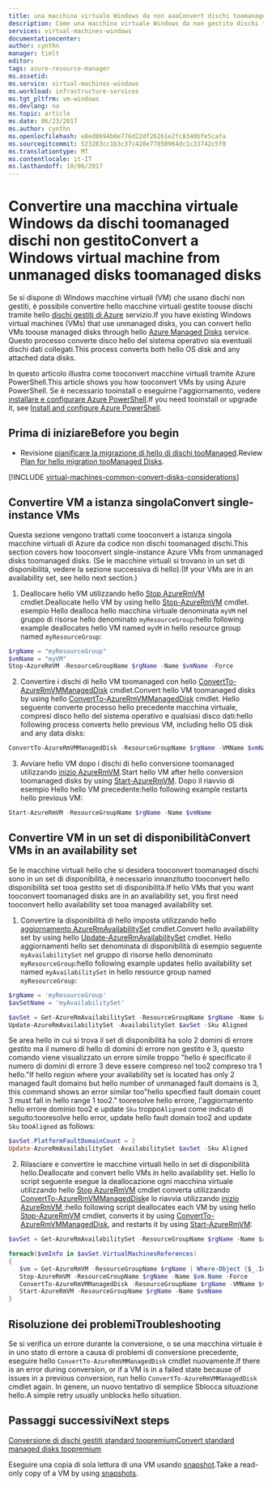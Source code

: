 ```yaml
---
title: una macchina virtuale Windows da non aaaConvert dischi toomanaged dischi - Azure gestito | Documenti Microsoft
description: Come una macchina virtuale Windows da non gestito dischi toomanaged tooconvert dischi tramite PowerShell nel modello di distribuzione di gestione risorse di hello
services: virtual-machines-windows
documentationcenter: 
author: cynthn
manager: timlt
editor: 
tags: azure-resource-manager
ms.assetid: 
ms.service: virtual-machines-windows
ms.workload: infrastructure-services
ms.tgt_pltfrm: vm-windows
ms.devlang: na
ms.topic: article
ms.date: 06/23/2017
ms.author: cynthn
ms.openlocfilehash: e8ed8694b0e776d22df26261e2fc8340bfe5cafa
ms.sourcegitcommit: 523283cc1b3c37c428e77850964dc1c33742c5f0
ms.translationtype: MT
ms.contentlocale: it-IT
ms.lasthandoff: 10/06/2017
---
```

# <a name="convert-a-windows-virtual-machine-from-unmanaged-disks-toomanaged-disks"></a><span data-ttu-id="9b5fe-103">Convertire una macchina virtuale Windows da dischi toomanaged dischi non gestito</span><span class="sxs-lookup"><span data-stu-id="9b5fe-103">Convert a Windows virtual machine from unmanaged disks toomanaged disks</span></span>

<span data-ttu-id="9b5fe-104">Se si dispone di Windows macchine virtuali (VM) che usano dischi non gestiti, è possibile convertire hello macchine virtuali gestite toouse dischi tramite hello [dischi gestiti di Azure](managed-disks-overview.md) servizio.</span><span class="sxs-lookup"><span data-stu-id="9b5fe-104">If you have existing Windows virtual machines (VMs) that use unmanaged disks, you can convert hello VMs toouse managed disks through hello [Azure Managed Disks](managed-disks-overview.md) service.</span></span> <span data-ttu-id="9b5fe-105">Questo processo converte disco hello del sistema operativo sia eventuali dischi dati collegati.</span><span class="sxs-lookup"><span data-stu-id="9b5fe-105">This process converts both hello OS disk and any attached data disks.</span></span>

<span data-ttu-id="9b5fe-106">In questo articolo illustra come tooconvert macchine virtuali tramite Azure PowerShell.</span><span class="sxs-lookup"><span data-stu-id="9b5fe-106">This article shows you how tooconvert VMs by using Azure PowerShell.</span></span> <span data-ttu-id="9b5fe-107">Se è necessario tooinstall o eseguirne l'aggiornamento, vedere [installare e configurare Azure PowerShell](/powershell/azure/install-azurerm-ps.md).</span><span class="sxs-lookup"><span data-stu-id="9b5fe-107">If you need tooinstall or upgrade it, see [Install and configure Azure PowerShell](/powershell/azure/install-azurerm-ps.md).</span></span>

## <a name="before-you-begin"></a><span data-ttu-id="9b5fe-108">Prima di iniziare</span><span class="sxs-lookup"><span data-stu-id="9b5fe-108">Before you begin</span></span>


* <span data-ttu-id="9b5fe-109">Revisione [pianificare la migrazione di hello di dischi tooManaged](on-prem-to-azure.md#plan-for-the-migration-to-managed-disks).</span><span class="sxs-lookup"><span data-stu-id="9b5fe-109">Review [Plan for hello migration tooManaged Disks](on-prem-to-azure.md#plan-for-the-migration-to-managed-disks).</span></span>

[!INCLUDE [virtual-machines-common-convert-disks-considerations](../../../includes/virtual-machines-common-convert-disks-considerations.md)]




## <a name="convert-single-instance-vms"></a><span data-ttu-id="9b5fe-110">Convertire VM a istanza singola</span><span class="sxs-lookup"><span data-stu-id="9b5fe-110">Convert single-instance VMs</span></span>
<span data-ttu-id="9b5fe-111">Questa sezione vengono trattati come tooconvert a istanza singola macchine virtuali di Azure da codice non dischi toomanaged dischi.</span><span class="sxs-lookup"><span data-stu-id="9b5fe-111">This section covers how tooconvert single-instance Azure VMs from unmanaged disks toomanaged disks.</span></span> <span data-ttu-id="9b5fe-112">(Se le macchine virtuali si trovano in un set di disponibilità, vedere la sezione successiva di hello).</span><span class="sxs-lookup"><span data-stu-id="9b5fe-112">(If your VMs are in an availability set, see hello next section.)</span></span> 

1. <span data-ttu-id="9b5fe-113">Deallocare hello VM utilizzando hello [Stop AzureRmVM](/powershell/module/azurerm.compute/stop-azurermvm) cmdlet.</span><span class="sxs-lookup"><span data-stu-id="9b5fe-113">Deallocate hello VM by using hello [Stop-AzureRmVM](/powershell/module/azurerm.compute/stop-azurermvm) cmdlet.</span></span> <span data-ttu-id="9b5fe-114">esempio Hello dealloca hello macchina virtuale denominata `myVM` nel gruppo di risorse hello denominato `myResourceGroup`:</span><span class="sxs-lookup"><span data-stu-id="9b5fe-114">hello following example deallocates hello VM named `myVM` in hello resource group named `myResourceGroup`:</span></span> 

  ```powershell
  $rgName = "myResourceGroup"
  $vmName = "myVM"
  Stop-AzureRmVM -ResourceGroupName $rgName -Name $vmName -Force
  ```

2. <span data-ttu-id="9b5fe-115">Convertire i dischi di hello VM toomanaged con hello [ConvertTo-AzureRmVMManagedDisk](/powershell/module/azurerm.compute/convertto-azurermvmmanageddisk) cmdlet.</span><span class="sxs-lookup"><span data-stu-id="9b5fe-115">Convert hello VM toomanaged disks by using hello [ConvertTo-AzureRmVMManagedDisk](/powershell/module/azurerm.compute/convertto-azurermvmmanageddisk) cmdlet.</span></span> <span data-ttu-id="9b5fe-116">Hello seguente converte processo hello precedente macchina virtuale, compresi disco hello del sistema operativo e qualsiasi disco dati:</span><span class="sxs-lookup"><span data-stu-id="9b5fe-116">hello following process converts hello previous VM, including hello OS disk and any data disks:</span></span>

  ```powershell
  ConvertTo-AzureRmVMManagedDisk -ResourceGroupName $rgName -VMName $vmName
  ```

3. <span data-ttu-id="9b5fe-117">Avviare hello VM dopo i dischi di hello conversione toomanaged utilizzando [inizio AzureRmVM](/powershell/module/azurerm.compute/start-azurermvm).</span><span class="sxs-lookup"><span data-stu-id="9b5fe-117">Start hello VM after hello conversion toomanaged disks by using [Start-AzureRmVM](/powershell/module/azurerm.compute/start-azurermvm).</span></span> <span data-ttu-id="9b5fe-118">Dopo il riavvio di esempio Hello hello VM precedente:</span><span class="sxs-lookup"><span data-stu-id="9b5fe-118">hello following example restarts hello previous VM:</span></span>

  ```powershell
  Start-AzureRmVM -ResourceGroupName $rgName -Name $vmName
  ```


## <a name="convert-vms-in-an-availability-set"></a><span data-ttu-id="9b5fe-119">Convertire VM in un set di disponibilità</span><span class="sxs-lookup"><span data-stu-id="9b5fe-119">Convert VMs in an availability set</span></span>

<span data-ttu-id="9b5fe-120">Se le macchine virtuali hello che si desidera tooconvert toomanaged dischi sono in un set di disponibilità, è necessario innanzitutto tooconvert hello disponibilità set tooa gestito set di disponibilità.</span><span class="sxs-lookup"><span data-stu-id="9b5fe-120">If hello VMs that you want tooconvert toomanaged disks are in an availability set, you first need tooconvert hello availability set tooa managed availability set.</span></span>

1. <span data-ttu-id="9b5fe-121">Convertire la disponibilità di hello imposta utilizzando hello [aggiornamento AzureRmAvailabilitySet](/powershell/module/azurerm.compute/update-azurermavailabilityset) cmdlet.</span><span class="sxs-lookup"><span data-stu-id="9b5fe-121">Convert hello availability set by using hello [Update-AzureRmAvailabilitySet](/powershell/module/azurerm.compute/update-azurermavailabilityset) cmdlet.</span></span> <span data-ttu-id="9b5fe-122">Hello aggiornamenti hello set denominata di disponibilità di esempio seguente `myAvailabilitySet` nel gruppo di risorse hello denominato `myResourceGroup`:</span><span class="sxs-lookup"><span data-stu-id="9b5fe-122">hello following example updates hello availability set named `myAvailabilitySet` in hello resource group named `myResourceGroup`:</span></span>

  ```powershell
  $rgName = 'myResourceGroup'
  $avSetName = 'myAvailabilitySet'

  $avSet = Get-AzureRmAvailabilitySet -ResourceGroupName $rgName -Name $avSetName
  Update-AzureRmAvailabilitySet -AvailabilitySet $avSet -Sku Aligned 
  ```

  <span data-ttu-id="9b5fe-123">Se area hello in cui si trova il set di disponibilità ha solo 2 domini di errore gestito ma il numero di hello di domini di errore non gestito è 3, questo comando viene visualizzato un errore simile troppo "hello è specificato il numero di domini di errore 3 deve essere compreso nel too2 compreso tra 1 hello."</span><span class="sxs-lookup"><span data-stu-id="9b5fe-123">If hello region where your availability set is located has only 2 managed fault domains but hello number of unmanaged fault domains is 3, this command shows an error similar too"hello specified fault domain count 3 must fall in hello range 1 too2."</span></span> <span data-ttu-id="9b5fe-124">tooresolve hello errore, l'aggiornamento hello errore dominio too2 e update `Sku` troppo`Aligned` come indicato di seguito:</span><span class="sxs-lookup"><span data-stu-id="9b5fe-124">tooresolve hello error, update hello fault domain too2 and update `Sku` too`Aligned` as follows:</span></span>

  ```powershell
  $avSet.PlatformFaultDomainCount = 2
  Update-AzureRmAvailabilitySet -AvailabilitySet $avSet -Sku Aligned
  ```

2. <span data-ttu-id="9b5fe-125">Rilasciare e convertire le macchine virtuali hello in set di disponibilità hello.</span><span class="sxs-lookup"><span data-stu-id="9b5fe-125">Deallocate and convert hello VMs in hello availability set.</span></span> <span data-ttu-id="9b5fe-126">Hello lo script seguente esegue la deallocazione ogni macchina virtuale utilizzando hello [Stop AzureRmVM](/powershell/module/azurerm.compute/stop-azurermvm) cmdlet converta utilizzando [ConvertTo-AzureRmVMManagedDisk](/powershell/module/azurerm.compute/convertto-azurermvmmanageddisk)e lo riavvia utilizzando [inizio AzureRmVM ](/powershell/module/azurerm.compute/start-azurermvm):</span><span class="sxs-lookup"><span data-stu-id="9b5fe-126">hello following script deallocates each VM by using hello [Stop-AzureRmVM](/powershell/module/azurerm.compute/stop-azurermvm) cmdlet, converts it by using [ConvertTo-AzureRmVMManagedDisk](/powershell/module/azurerm.compute/convertto-azurermvmmanageddisk), and restarts it by using [Start-AzureRmVM](/powershell/module/azurerm.compute/start-azurermvm):</span></span>

  ```powershell
  $avSet = Get-AzureRmAvailabilitySet -ResourceGroupName $rgName -Name $avSetName

  foreach($vmInfo in $avSet.VirtualMachinesReferences)
  {
     $vm = Get-AzureRmVM -ResourceGroupName $rgName | Where-Object {$_.Id -eq $vmInfo.id}
     Stop-AzureRmVM -ResourceGroupName $rgName -Name $vm.Name -Force
     ConvertTo-AzureRmVMManagedDisk -ResourceGroupName $rgName -VMName $vm.Name
     Start-AzureRmVM -ResourceGroupName $rgName -Name $vmName
  }
  ```


## <a name="troubleshooting"></a><span data-ttu-id="9b5fe-127">Risoluzione dei problemi</span><span class="sxs-lookup"><span data-stu-id="9b5fe-127">Troubleshooting</span></span>

<span data-ttu-id="9b5fe-128">Se si verifica un errore durante la conversione, o se una macchina virtuale è in uno stato di errore a causa di problemi di conversione precedente, eseguire hello `ConvertTo-AzureRmVMManagedDisk` cmdlet nuovamente.</span><span class="sxs-lookup"><span data-stu-id="9b5fe-128">If there is an error during conversion, or if a VM is in a failed state because of issues in a previous conversion, run hello `ConvertTo-AzureRmVMManagedDisk` cmdlet again.</span></span> <span data-ttu-id="9b5fe-129">In genere, un nuovo tentativo di semplice Sblocca situazione hello.</span><span class="sxs-lookup"><span data-stu-id="9b5fe-129">A simple retry usually unblocks hello situation.</span></span>


## <a name="next-steps"></a><span data-ttu-id="9b5fe-130">Passaggi successivi</span><span class="sxs-lookup"><span data-stu-id="9b5fe-130">Next steps</span></span>

[<span data-ttu-id="9b5fe-131">Conversione di dischi gestiti standard toopremium</span><span class="sxs-lookup"><span data-stu-id="9b5fe-131">Convert standard managed disks toopremium</span></span>](convert-disk-storage.md)

<span data-ttu-id="9b5fe-132">Eseguire una copia di sola lettura di una VM usando [snapshot](snapshot-copy-managed-disk.md).</span><span class="sxs-lookup"><span data-stu-id="9b5fe-132">Take a read-only copy of a VM by using [snapshots](snapshot-copy-managed-disk.md).</span></span>

